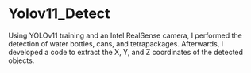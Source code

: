 # Yolov11_Detect
Using YOLOv11 training and an Intel RealSense camera, I performed the detection of water bottles, cans, and tetrapackages. Afterwards, I developed a code to extract the X, Y, and Z coordinates of the detected objects.
